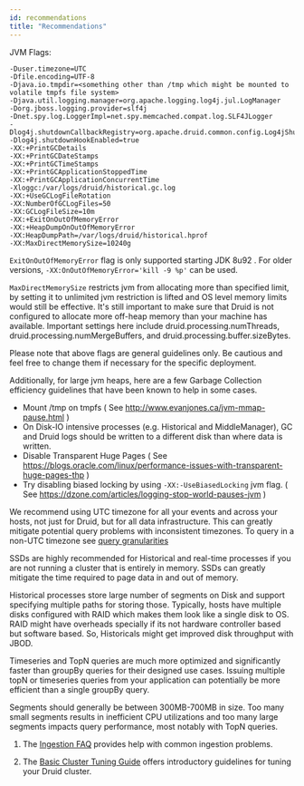 ```yaml
---
id: recommendations
title: "Recommendations"
---
```


<!--
  ~ Licensed to the Apache Software Foundation (ASF) under one
  ~ or more contributor license agreements.  See the NOTICE file
  ~ distributed with this work for additional information
  ~ regarding copyright ownership.  The ASF licenses this file
  ~ to you under the Apache License, Version 2.0 (the
  ~ "License"); you may not use this file except in compliance
  ~ with the License.  You may obtain a copy of the License at
  ~
  ~   http://www.apache.org/licenses/LICENSE-2.0
  ~
  ~ Unless required by applicable law or agreed to in writing,
  ~ software distributed under the License is distributed on an
  ~ "AS IS" BASIS, WITHOUT WARRANTIES OR CONDITIONS OF ANY
  ~ KIND, either express or implied.  See the License for the
  ~ specific language governing permissions and limitations
  ~ under the License.
  -->



JVM Flags:

```
-Duser.timezone=UTC
-Dfile.encoding=UTF-8
-Djava.io.tmpdir=<something other than /tmp which might be mounted to volatile tmpfs file system>
-Djava.util.logging.manager=org.apache.logging.log4j.jul.LogManager
-Dorg.jboss.logging.provider=slf4j
-Dnet.spy.log.LoggerImpl=net.spy.memcached.compat.log.SLF4JLogger
-Dlog4j.shutdownCallbackRegistry=org.apache.druid.common.config.Log4jShutdown
-Dlog4j.shutdownHookEnabled=true
-XX:+PrintGCDetails
-XX:+PrintGCDateStamps
-XX:+PrintGCTimeStamps
-XX:+PrintGCApplicationStoppedTime
-XX:+PrintGCApplicationConcurrentTime
-Xloggc:/var/logs/druid/historical.gc.log
-XX:+UseGCLogFileRotation
-XX:NumberOfGCLogFiles=50
-XX:GCLogFileSize=10m
-XX:+ExitOnOutOfMemoryError
-XX:+HeapDumpOnOutOfMemoryError
-XX:HeapDumpPath=/var/logs/druid/historical.hprof
-XX:MaxDirectMemorySize=10240g
```

`ExitOnOutOfMemoryError` flag is only supported starting JDK 8u92 . For older versions, `-XX:OnOutOfMemoryError='kill -9 %p'` can be used.

`MaxDirectMemorySize` restricts jvm from allocating more than specified limit, by setting it to unlimited jvm restriction is lifted and OS level memory limits would still be effective. It's still important to make sure that Druid is not configured to allocate more off-heap memory than your machine has available. Important settings here include druid.processing.numThreads, druid.processing.numMergeBuffers, and druid.processing.buffer.sizeBytes.

Please note that above flags are general guidelines only. Be cautious and feel free to change them if necessary for the specific deployment.

Additionally, for large jvm heaps, here are a few Garbage Collection efficiency guidelines that have been known to help in some cases.

- Mount /tmp on tmpfs ( See http://www.evanjones.ca/jvm-mmap-pause.html )
- On Disk-IO intensive processes (e.g. Historical and MiddleManager), GC and Druid logs should be written to a different disk than where data is written.
- Disable Transparent Huge Pages ( See https://blogs.oracle.com/linux/performance-issues-with-transparent-huge-pages-thp )
- Try disabling biased locking by using `-XX:-UseBiasedLocking` jvm flag. ( See https://dzone.com/articles/logging-stop-world-pauses-jvm )


We recommend using UTC timezone for all your events and across your hosts, not just for Druid, but for all data infrastructure. This can greatly mitigate potential query problems with inconsistent timezones. To query in a non-UTC timezone see [query granularities](../querying/granularities.html#period-granularities)


SSDs are highly recommended for Historical and real-time processes if you are not running a cluster that is entirely in memory. SSDs can greatly mitigate the time required to page data in and out of memory.

Historical processes store large number of segments on Disk and support specifying multiple paths for storing those. Typically, hosts have multiple disks configured with RAID which makes them look like a single disk to OS. RAID might have overheads specially if its not hardware controller based but software based. So, Historicals might get improved disk throughput with JBOD.


Timeseries and TopN queries are much more optimized and significantly faster than groupBy queries for their designed use cases. Issuing multiple topN or timeseries queries from your application can potentially be more efficient than a single groupBy query.


Segments should generally be between 300MB-700MB in size. Too many small segments results in inefficient CPU utilizations and
too many large segments impacts query performance, most notably with TopN queries.


1) The [Ingestion FAQ](../ingestion/faq.md) provides help with common ingestion problems.

2) The [Basic Cluster Tuning Guide](../operations/basic-cluster-tuning.md) offers introductory guidelines for tuning your Druid cluster.
